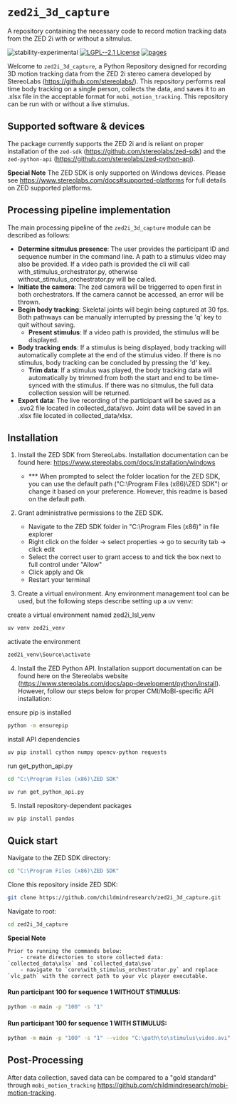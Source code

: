 # `zed2i_3d_capture`

A repository containing the necessary code to record motion tracking data from the ZED 2i with or without a sitmulus.

![stability-experimental](https://img.shields.io/badge/stability-experimental-orange.svg)
[![LGPL--2.1 License](https://img.shields.io/badge/license-LGPL--2.1-blue.svg)](https://github.com/childmindresearch/mobi-motion-tracking/blob/main/LICENSE)
[![pages](https://img.shields.io/badge/api-docs-blue)](https://github.com/childmindresearch/zed2i_3d_capture)

Welcome to `zed2i_3d_capture`, a Python Repository designed for recording 3D motion tracking data from the ZED 2i stereo camera developed by StereoLabs (https://github.com/stereolabs/). This repository performs real time body tracking on a single person, collects the data, and saves it to an .xlsx file in the acceptable format for `mobi_motion_tracking`. This repository can be run with or without a live stimulus. 

## Supported software & devices

The package currently supports the ZED 2i and is reliant on proper installation of the `zed-sdk` (https://github.com/stereolabs/zed-sdk) and the `zed-python-api` (https://github.com/stereolabs/zed-python-api).

**Special Note**
    The ZED SDK is only supported on Windows devices. Please see https://www.stereolabs.com/docs#supported-platforms for full details on ZED supported platforms.
    

## Processing pipeline implementation

The main processing pipeline of the `zed2i_3d_capture` module can be described as follows:

- **Determine sitmulus presence**: The user provides the participant ID and sequence number in the command line. A path to a stimulus video may also be provided. If a video path is provided the cli will call with_stimulus_orchestrator.py, otherwise without_stimulus_orchestrator.py will be called.
- **Initiate the camera**: The zed camera will be triggerred to open first in both orchestrators. If the camera cannot be accessed, an error will be thrown. 
- **Begin body tracking**: Skeletal joints will begin being captured at 30 fps. Both pathways can be manually interrupted by pressing the 'q' key to quit without saving.
    - **Present stimulus**: If a video path is provided, the stimulus will be displayed.
- **Body tracking ends**: If a stimulus is being displayed, body tracking will automatically complete at the end of the stimulus video. If there is no stimulus, body tracking can be concluded by pressing the 'd' key.
    - **Trim data**: If a stimulus was played, the body tracking data will automatically by trimmed from both the start and end to be time-synced with the stimulus. If there was no sitmulus, the full data collection session will be returned.
- **Export data**: The live recording of the participant will be saved as a .svo2 file located in collected_data/svo. Joint data will be saved in an .xlsx file located in collected_data/xlsx.


## Installation

1. Install the ZED SDK from StereoLabs. Installation documentation can be found here: https://www.stereolabs.com/docs/installation/windows 
    - *** When prompted to select the folder location for the ZED SDK, you can use the default path ("C:\Program Files (x86)\ZED SDK") or change it based on your preference. However, this readme is based on the default path.

2. Grant administrative permissions to the ZED SDK. 
    - Navigate to the ZED SDK folder in "C:\Program Files (x86)" in file explorer
    - Right click on the folder -> select properties -> go to security tab -> click edit
    - Select the correct user to grant access to and tick the box next to full control under "Allow" 
    - Click apply and Ok
    - Restart your terminal

3. Create a virtual environment. Any environment management tool can be used, but the following steps describe setting up a uv venv:

create a virtual environment named zed2i_lsl_venv
```sh
uv venv zed2i_venv
```
 activate the environment
```sh
zed2i_venv\Source\activate
```

4. Install the ZED Python API. Installation support documentation can be found here on the Stereolabs website (https://www.stereolabs.com/docs/app-development/python/install). However, follow our steps below for proper CMI/MoBI-specific API installation:

ensure pip is installed 
```sh
python -m ensurepip
```
install API dependencies
```sh
uv pip install cython numpy opencv-python requests
```
run get_python_api.py
```sh
cd "C:\Program Files (x86)\ZED SDK"
```
```sh
uv run get_python_api.py
```


5. Install repository-dependent packages

```sh
uv pip install pandas
```


## Quick start

Navigate to the ZED SDK directory:

```sh
cd "C:\Program Files (x86)\ZED SDK"
```

Clone this repository inside ZED SDK:

```sh
git clone https://github.com/childmindresearch/zed2i_3d_capture.git
```

Navigate to root:

```sh
cd zed2i_3d_capture
```

**Special Note**
    
    Prior to running the commands below: 
        - create directories to store collected data: `collected_data\xlsx` and `collected_data\svo`
        - navigate to `core\with_stimulus_orchestrator.py` and replace `vlc_path` with the correct path to your vlc player executable.


#### Run participant 100 for sequence 1 WITHOUT STIMULUS:

```sh
python -m main -p "100" -s "1"
```

#### Run participant 100 for sequence 1 WITH STIMULUS:

```sh
python -m main -p "100" -s "1" --video "C:\path\to\stimulus\video.avi"
```


## Post-Processing

After data collection, saved data can be compared to a "gold standard" through `mobi_motion_tracking` https://github.com/childmindresearch/mobi-motion-tracking. 
